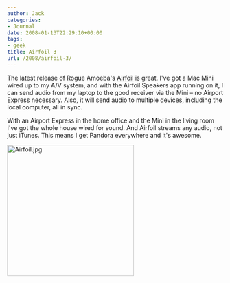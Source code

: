 ```yaml
---
author: Jack
categories:
- Journal
date: 2008-01-13T22:29:10+00:00
tags:
- geek
title: Airfoil 3
url: /2008/airfoil-3/
---
```


The latest release of Rogue Amoeba's [Airfoil][1] is great. I've got a Mac Mini wired up to my A/V system, and with the Airfoil Speakers app running on it, I can send audio from my laptop to the good receiver via the Mini &#8211; no Airport Express necessary. Also, it will send audio to multiple devices, including the local computer, all in sync. 

With an Airport Express in the home office and the Mini in the living room I've got the whole house wired for sound. And Airfoil streams any audio, not just iTunes. This means I get Pandora everywhere and it's awesome.

<img src="/files/Airfoil.jpg" alt="Airfoil.jpg" border="0" width="295" height="305" />

 [1]: http://www.rogueamoeba.com/airfoil/mac/